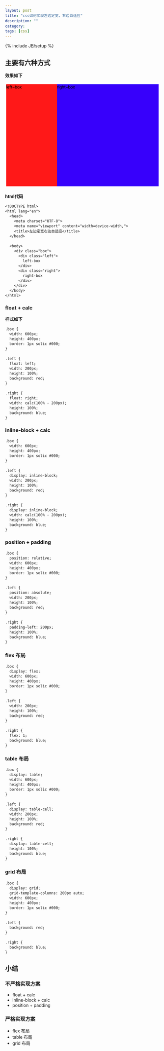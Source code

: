```yaml
---
layout: post
title: "css如何实现左边定宽，右边自适应"
description: ""
category: 
tags: [css]
---
```

{% include JB/setup %}


## 主要有六种方式

**效果如下**

![](/images/posts/css/css-right-auto.png)

**html代码**


```
<!DOCTYPE html>
<html lang="en">
  <head>
    <meta charset="UTF-8">
    <meta name="viewport" content="width=device-width,">
    <title>左边定宽右边自适应</title>
  </head>

  <body>
    <div class="box">
      <div class="left">
        left-box
      </div>
      <div class="right">
        right-box
      </div>
    </div>
  </body>
</html>
```

### float + calc

**样式如下**

```
.box {
  width: 600px;
  height: 400px;
  border: 1px solic #000;
}

.left {
  float: left;
  width: 200px;
  height: 100%;
  background: red;
}

.right {
  float: right;
  width: calc(100% - 200px);
  height: 100%;
  background: blue;
}

```


### inline-block + calc

```
.box {
  width: 600px;
  height: 400px;
  border: 1px solic #000;
}

.left {
  display: inline-block;
  width: 200px;
  height: 100%;
  background: red;
}

.right {
  display: inline-block;
  width: calc(100% - 200px);
  height: 100%;
  background: blue;
}
```

### position + padding

```
.box {
  position: relative;
  width: 600px;
  height: 400px;
  border: 1px solic #000;
}

.left {
  position: absolute;
  width: 200px;
  height: 100%;
  background: red;
}

.right {
  padding-left: 200px;
  height: 100%;
  background: blue;
}
```

### flex 布局

```
.box {
  display: flex;
  width: 600px;
  height: 400px;
  border: 1px solic #000;
}

.left {
  width: 200px;
  height: 100%;
  background: red;
}

.right {
  flex: 1;
  background: blue;
}
```

### table 布局

```
.box {
  display: table;
  width: 600px;
  height: 400px;
  border: 1px solic #000;
}

.left {
  display: table-cell;
  width: 200px;
  height: 100%;
  background: red;
}

.right {
  display: table-cell;
  height: 100%;
  background: blue;
}
```
### grid 布局

```
.box {
  display: grid;
  grid-template-columns: 200px auto;
  width: 600px;
  height: 400px;
  border: 1px solic #000;
}

.left {
  background: red;
}

.right {
  background: blue;
}
```

## 小结

### 不严格实现方案
* float + calc
* inline-block + calc
* position + padding

### 严格实现方案

* flex 布局
* table 布局
* grid 布局
